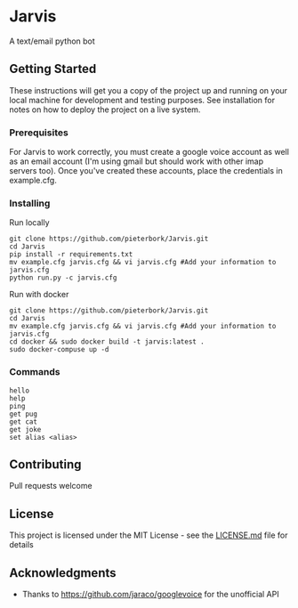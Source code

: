 # Jarvis
A text/email python bot

## Getting Started
These instructions will get you a copy of the project up and running on your local machine for development and testing purposes. See installation for notes on how to deploy the project on a live system.

### Prerequisites
For Jarvis to work correctly, you must create a google voice account as well as an email account (I'm using gmail but should work with other imap servers too). Once you've created these accounts, place the credentials in example.cfg.

### Installing
Run locally

```
git clone https://github.com/pieterbork/Jarvis.git
cd Jarvis
pip install -r requirements.txt
mv example.cfg jarvis.cfg && vi jarvis.cfg #Add your information to jarvis.cfg
python run.py -c jarvis.cfg
```

Run with docker

```
git clone https://github.com/pieterbork/Jarvis.git
cd Jarvis
mv example.cfg jarvis.cfg && vi jarvis.cfg #Add your information to jarvis.cfg
cd docker && sudo docker build -t jarvis:latest .
sudo docker-compuse up -d
```

### Commands

```
hello
help
ping
get pug
get cat
get joke
set alias <alias>
```

## Contributing

Pull requests welcome

## License

This project is licensed under the MIT License - see the [LICENSE.md](LICENSE.md) file for details

## Acknowledgments

* Thanks to https://github.com/jaraco/googlevoice for the unofficial API
